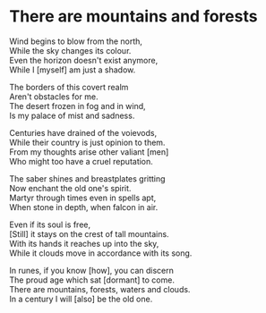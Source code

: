 # There are mountains and forests

Wind begins to blow from the north,\
While the sky changes its colour.\
Even the horizon doesn't exist anymore,\
While I [myself] am just a shadow.

The borders of this covert realm\
Aren't obstacles for me.\
The desert frozen in fog and in wind,\
Is my palace of mist and sadness.

Centuries have drained of the voievods,\
While their country is just opinion to them.\
From my thoughts arise other valiant [men]\
Who might too have a cruel reputation.

The saber shines and breastplates gritting\
Now enchant the old one's spirit.\
Martyr through times even in spells apt,\
When stone in depth, when falcon in air.

Even if its soul is free,\
[Still] it stays on the crest of tall mountains.\
With its hands it reaches up into the sky,\
While it clouds move in accordance with its song.

In runes, if you know [how], you can discern\
The proud age which sat [dormant] to come.\
There are mountains, forests, waters and clouds.\
In a century I will [also] be the old one.
